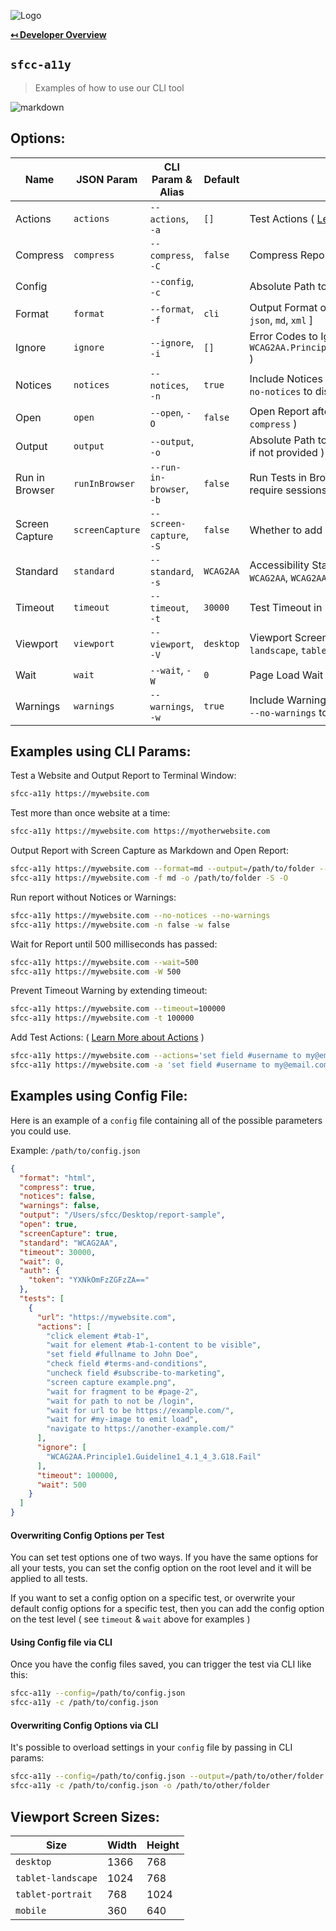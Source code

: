 ![Logo](https://sfccdevops.s3.amazonaws.com/logo-128.png "Logo")

**[↤ Developer Overview](../README.md#developer-overview)**

`sfcc-a11y`
---

> Examples of how to use our CLI tool

![markdown](https://sfcc-a11y.s3.amazonaws.com/markdown.gif?v=1.3.1)


Options:
---

Name           | JSON Param      | CLI Param & Alias        | Default   | Definition
---------------|-----------------|--------------------------|-----------|----------------------------------------------
Actions        | `actions`       | `--actions`, `-a`        | `[]`      | Test Actions ( [Learn More](actions.md) )
Compress       | `compress`      | `--compress`, `-C`       | `false`   | Compress Report ( Only works on HTML Format )
Config         |                 | `--config`, `-c`         |           | Absolute Path to Configuration File
Format         | `format`        | `--format`, `-f`         | `cli`     | Output Format of Report [ `cli`, `csv`, `html`, `jira`, `json`, `md`, `xml` ]
Ignore         | `ignore`        | `--ignore`, `-i`         |  `[]`     | Error Codes to Ignore ( `WCAG2AA.Principle1.Guideline1_4.1_4_3.G18.Fail` )
Notices        | `notices`       | `--notices`, `-n`        | `true`    | Include Notices in Report ( `--notices=false` or `--no-notices` to disable )
Open           | `open`          | `--open`, `-O`           | `false`   | Open Report after Creation ( disabled if using `--compress` )
Output         | `output`        | `--output`, `-o`         |           | Absolute Path to Output Directory for Report ( `cwd` if not provided )
Run in Browser | `runInBrowser`  | `--run-in-browser`, `-b` | `false`   | Run Tests in Browser ( helpful for tests that require sessions / authentication )
Screen Capture | `screenCapture` | `--screen-capture`, `-S` | `false`   | Whether to add a Screen Capture for Report
Standard       | `standard`      | `--standard`, `-s`       | `WCAG2AA` | Accessibility Standard [ `Section508`, `WCAG2A`, `WCAG2AA`, `WCAG2AAA` ]
Timeout        | `timeout`       | `--timeout`, `-t`        | `30000`   | Test Timeout in Milliseconds
Viewport       | `viewport`      | `--viewport`, `-V`       | `desktop` | Viewport Screen Size [ `desktop`, `tablet-landscape`, `tablet-portrait`, `mobile` ]
Wait           | `wait`          | `--wait`, `-W`           | `0`       | Page Load Wait in Milliseconds
Warnings       | `warnings`      | `--warnings`, `-w`       | `true`    | Include Warnings in Report ( `--warnings=false` or `--no-warnings` to disable )


Examples using CLI Params:
---

Test a Website and Output Report to Terminal Window:

```bash
sfcc-a11y https://mywebsite.com
```

Test more than once website at a time:

```bash
sfcc-a11y https://mywebsite.com https://myotherwebsite.com
```

Output Report with Screen Capture as Markdown and Open Report:

```bash
sfcc-a11y https://mywebsite.com --format=md --output=/path/to/folder --screen-capture --open
sfcc-a11y https://mywebsite.com -f md -o /path/to/folder -S -O
```

Run report without Notices or Warnings:

```bash
sfcc-a11y https://mywebsite.com --no-notices --no-warnings
sfcc-a11y https://mywebsite.com -n false -w false
```

Wait for Report until 500 milliseconds has passed:

```bash
sfcc-a11y https://mywebsite.com --wait=500
sfcc-a11y https://mywebsite.com -W 500
```

Prevent Timeout Warning by extending timeout:

```bash
sfcc-a11y https://mywebsite.com --timeout=100000
sfcc-a11y https://mywebsite.com -t 100000
```

Add Test Actions: ( [Learn More about Actions](actions.md) )

```bash
sfcc-a11y https://mywebsite.com --actions='set field #username to my@email.com' 'set field #password to abc123' 'click element #submit'
sfcc-a11y https://mywebsite.com -a 'set field #username to my@email.com' 'set field #password to abc123' 'click element #submit'
```


Examples using Config File:
---

Here is an example of a `config` file containing all of the possible parameters you could use.

Example: `/path/to/config.json`

```json
{
  "format": "html",
  "compress": true,
  "notices": false,
  "warnings": false,
  "output": "/Users/sfcc/Desktop/report-sample",
  "open": true,
  "screenCapture": true,
  "standard": "WCAG2AA",
  "timeout": 30000,
  "wait": 0,
  "auth": {
    "token": "YXNkOmFzZGFzZA=="
  },
  "tests": [
    {
      "url": "https://mywebsite.com",
      "actions": [
        "click element #tab-1",
        "wait for element #tab-1-content to be visible",
        "set field #fullname to John Doe",
        "check field #terms-and-conditions",
        "uncheck field #subscribe-to-marketing",
        "screen capture example.png",
        "wait for fragment to be #page-2",
        "wait for path to not be /login",
        "wait for url to be https://example.com/",
        "wait for #my-image to emit load",
        "navigate to https://another-example.com/"
      ],
      "ignore": [
        "WCAG2AA.Principle1.Guideline1_4.1_4_3.G18.Fail"
      ],
      "timeout": 100000,
      "wait": 500
    }
  ]
}
```

#### Overwriting Config Options per Test

You can set test options one of two ways.  If you have the same options for all your tests, you can set the config option on the root level and it will be applied to all tests.

If you want to set a config option on a specific test, or overwrite your default config options for a specific test, then you can add the config option on the test level ( see `timeout` & `wait` above for examples )


#### Using Config file via CLI

Once you have the config files saved, you can trigger the test via CLI like this:

```bash
sfcc-a11y --config=/path/to/config.json
sfcc-a11y -c /path/to/config.json
```

#### Overwriting Config Options via CLI

It's possible to overload settings in your `config` file by passing in CLI params:

```bash
sfcc-a11y --config=/path/to/config.json --output=/path/to/other/folder
sfcc-a11y -c /path/to/config.json -o /path/to/other/folder
```


Viewport Screen Sizes:
---

Size               | Width | Height
-------------------|-------|---------
`desktop`          | 1366  | 768
`tablet-landscape` | 1024  | 768
`tablet-portrait`  | 768   | 1024
`mobile`           | 360   | 640
